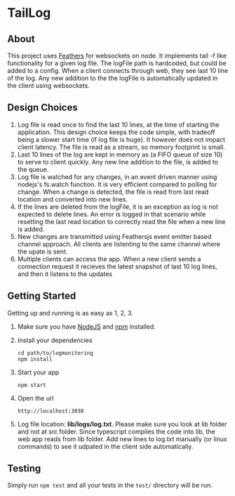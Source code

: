 # TailLog

> 

## About

This project uses [Feathers](http://feathersjs.com) for websockets on node. It 
implements tail -f like functionality for a given log file. The logFile path is 
hardcoded, but could be added to a config. When a client connects through web,
they see last 10 line of the log. Any new addition to the the logFile is automatically
updated in the client using websockets.


## Design Choices
1. Log file is read once to find the last 10 lines, at the time of starting the 
application. This design choice keeps the code simple, with tradeoff being a slower
start time (if log file is huge). It however does not impact client latency. The
file is read as a stream, so memory footprint is small.
2. Last 10 lines of the log are kept in memory as (a FIFO queue of size 10) to 
serve to client quickly. Any new line addition to the file, is added to the queue.
3. Log file is watched for any changes, in an event driven manner using nodejs's
fs.watch function. It is very efficient compared to polling for change. When a change
is detected, the file is read from last read location and converted into new lines.
4. If the lines are deleted from the logFile, it is an exception as log is not 
expected to delete lines. An error is logged in that scenario while resetting 
the last read location to correctly  read the file when a new line is added. 
5. New changes are transmitted using Feathersjs event emitter based channel approach.
All clients are listenting to the same channel where the upate is sent.
6. Multiple clients can access the app. When a new client sends a connection request
it recieves the latest snapshot of last 10 log lines, and then it listens to the updates


## Getting Started

Getting up and running is as easy as 1, 2, 3.

1. Make sure you have [NodeJS](https://nodejs.org/) and [npm](https://www.npmjs.com/) installed.
2. Install your dependencies

    ```
    cd path/to/logmonitoring
    npm install
    ```

3. Start your app

    ```
    npm start
    ```
4. Open the url
    ```
    http://localhost:3030
    ```

5. Log file location: **lib/logs/log.txt**. Please make sure you look at lib folder
and not at src folder. Since typescript compiles the code into lib, the web app
reads from lib folder. Add new lines to log.txt manually (or linux commands) to see 
it udpated in the client side automatically.


## Testing

Simply run `npm test` and all your tests in the `test/` directory will be run.





